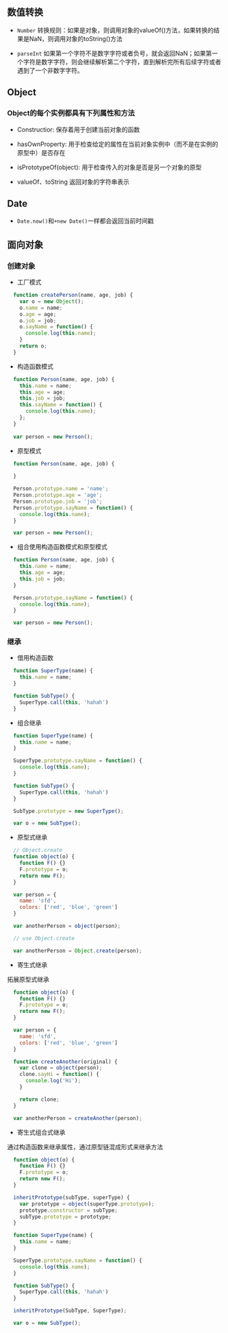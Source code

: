 ## 数值转换

* `Number` 转换规则：如果是对象，则调用对象的valueOf()方法，如果转换的结果是NaN，则调用对象的toString()方法

* `parseInt` 如果第一个字符不是数字字符或者负号，就会返回NaN；如果第一个字符是数字字符，则会继续解析第二个字符，直到解析完所有后续字符或者遇到了一个非数字字符。

## Object

### Object的每个实例都具有下列属性和方法

* Constructior: 保存着用于创建当前对象的函数

* hasOwnProperty: 用于检查给定的属性在当前对象实例中（而不是在实例的原型中）是否存在

* isPrototypeOf(object): 用于检查传入的对象是否是另一个对象的原型

* valueOf、toString 返回对象的字符串表示

## Date

* `Date.now()`和`+new Date()`一样都会返回当前时间戳

## 面向对象

### 创建对象

* 工厂模式
``` js
  function createPerson(name, age, job) {
    var o = new Object();
    o.name = name;
    o.age = age;
    o.job = job;
    o.sayName = function() {
      console.log(this.name);
    }
    return o;
  }
```

* 构造函数模式

``` js
  function Person(name, age, job) {
    this.name = name;
    this.age = age;
    this.job = job;
    this.sayName = function() {
      console.log(this.name);
    };
  }
  
  var person = new Person();
```

* 原型模式

``` js
  function Person(name, age, job) {
    
  }

  Person.prototype.name = 'name';
  Person.prototype.age = 'age';
  Person.prototype.job = 'job';
  Person.prototype.sayName = function() {
    console.log(this.name);
  }

  var person = new Person();
```

* 组合使用构造函数模式和原型模式

``` js
  function Person(name, age, job) {
    this.name = name;
    this.age = age;
    this.job = job;
  }

  Person.prototype.sayName = function() {
    console.log(this.name);
  }

  var person = new Person();
```

### 继承

* 借用构造函数

``` js
  function SuperType(name) {
    this.name = name;
  }

  function SubType() {
    SuperType.call(this, 'hahah')
  }

```

* 组合继承

``` js
  function SuperType(name) {
    this.name = name;
  }

  SuperType.prototype.sayName = function() {
    console.log(this.name);
  }

  function SubType() {
    SuperType.call(this, 'hahah')
  }

  SubType.prototype = new SuperType();

  var o = new SubType();

```

* 原型式继承

``` js
  // Object.create
  function object(o) {
    function F() {}
    F.prototype = o;
    return new F();
  }

  var person = {
    name: 'sfd',
    colors: ['red', 'blue', 'green']
  }

  var anotherPerson = object(person);

  // use Object.create

  var anotherPerson = Object.create(person);
```

* 寄生式继承

拓展原型式继承

``` js
  function object(o) {
    function F() {}
    F.prototype = o;
    return new F();
  }

  var person = {
    name: 'sfd',
    colors: ['red', 'blue', 'green']
  }

  function createAnother(original) {
    var clone = object(person);
    clone.sayHi = function() {
      console.log('Hi');
    }

    return clone;
  }

  var anotherPerson = createAnother(person);
```

* 寄生式组合式继承

通过构造函数来继承属性，通过原型链混成形式来继承方法

``` js
  function object(o) {
    function F() {}
    F.prototype = o;
    return new F();
  }

  inheritPrototype(subType, superType) {
    var prototype = object(superType.prototype);
    prototype.constructor = subType;
    subType.prototype = prototype;
  }

  function SuperType(name) {
    this.name = name;
  }

  SuperType.prototype.sayName = function() {
    console.log(this.name);
  }

  function SubType() {
    SuperType.call(this, 'hahah')
  }

  inheritPrototype(SubType, SuperType);

  var o = new SubType();
```
